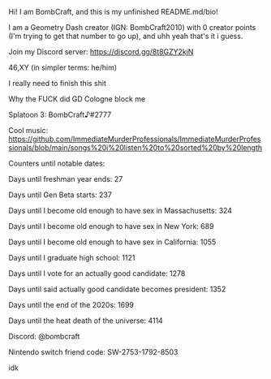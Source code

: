 Hi! I am BombCraft, and this is my unfinished README.md/bio!

I am a Geometry Dash creator (IGN: BombCraft2010) with 0 creator points (I'm trying to get that number to go up), and uhh yeah that's it i guess.

Join my Discord server: https://discord.gg/8t8GZY2kjN

46,XY (in simpler terms: he/him)

I really need to finish this shit

Why the FUCK did GD Cologne block me

Splatoon 3: BombCraft♪#2777

Cool music: https://github.com/ImmediateMurderProfessionals/ImmediateMurderProfessionals/blob/main/songs%20i%20listen%20to%20sorted%20by%20length

Counters until notable dates:

Days until freshman year ends: 27

Days until Gen Beta starts: 237

Days until I become old enough to have sex in Massachusetts: 324

Days until I become old enough to have sex in New York: 689

Days until I become old enough to have sex in California: 1055

Days until I graduate high school: 1121

Days until I vote for an actually good candidate: 1278

Days until said actually good candidate becomes president: 1352

Days until the end of the 2020s: 1699

Days until the heat death of the universe: 4114

Discord: @bombcraft

Nintendo switch friend code: SW-2753-1792-8503

idk
